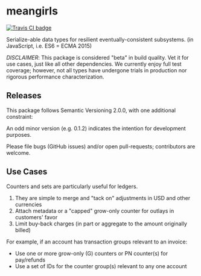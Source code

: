 # meangirls

[![Travis CI badge](https://api.travis-ci.com/hagemt/node-meangirls.svg?branch=main)](https://travis-ci.org/hagemt/node-meangirls)

Serialize-able data types for resilient eventually-consistent subsystems. (in JavaScript, i.e. ES6 = ECMA 2015)

*DISCLAIMER*: This package is considered "beta" in build quality. Vet it for use cases, just like all other dependencies. We currently enjoy full test coverage; however, not all types have undergone trials in production nor rigorous performance characterization.

## Releases

This package follows Semantic Versioning 2.0.0, with one additional constraint:

An odd minor version (e.g. 0.1.2) indicates the intention for development purposes.

Please file bugs (GitHub issues) and/or open pull-requests; contributors are welcome.

## Use Cases

Counters and sets are particularly useful for ledgers.

1. They are simple to merge and "tack on" adjustments in USD and other currencies
2. Attach metadata or a "capped" grow-only counter for outlays in customers' favor
3. Limit buy-back charges (in part or aggregate to the amount originally billed)

For example, if an account has transaction groups relevant to an invoice:

* Use one or more grow-only (G) counters or PN counter(s) for pay/refunds
* Use a set of IDs for the counter group(s) relevant to any one account
